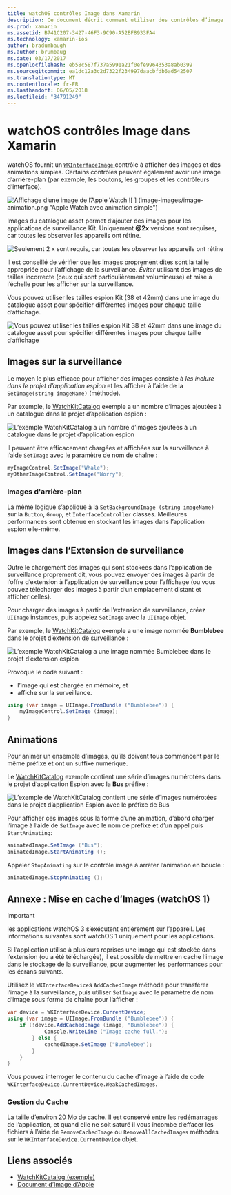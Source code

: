 ```yaml
---
title: watchOS contrôles Image dans Xamarin
description: Ce document décrit comment utiliser des contrôles d’image dans une application watchOS développée avec Xamarin. Elle décrit le contrôle WKInterfaceImage, la méthode SetImage, ajout d’images à une extension de surveillance, des animations et bien plus encore.
ms.prod: xamarin
ms.assetid: B741C207-3427-46F3-9C90-A52BF8933FA4
ms.technology: xamarin-ios
author: bradumbaugh
ms.author: brumbaug
ms.date: 03/17/2017
ms.openlocfilehash: eb58c587f737a5991a21f0efe9964353a8ab0399
ms.sourcegitcommit: ea1dc12a3c2d7322f234997daacbfdb6ad542507
ms.translationtype: MT
ms.contentlocale: fr-FR
ms.lasthandoff: 06/05/2018
ms.locfileid: "34791249"
---
```

# <a name="watchos-image-controls-in-xamarin"></a>watchOS contrôles Image dans Xamarin

watchOS fournit un [ `WKInterfaceImage` ](https://developer.xamarin.com/api/type/WatchKit.WKInterfaceImage/) contrôle à afficher des images et des animations simples. Certains contrôles peuvent également avoir une image d’arrière-plan (par exemple, les boutons, les groupes et les contrôleurs d’interface).

![](image-images/image-walkway.png "Affichage d’une image de l’Apple Watch") ![ ] (image-images/image-animation.png "Apple Watch avec animation simple")
<!-- watch image courtesy of http://infinitapps.com/bezel/ -->

Images du catalogue asset permet d’ajouter des images pour les applications de surveillance Kit.
Uniquement **@2x** versions sont requises, car toutes les observer les appareils ont rétine.

![](image-images/asset-universal-sml.png "Seulement 2 x sont requis, car toutes les observer les appareils ont rétine")

Il est conseillé de vérifier que les images proprement dites sont la taille appropriée pour l’affichage de la surveillance. *Éviter* utilisant des images de tailles incorrecte (ceux qui sont particulièrement volumineuse) et mise à l’échelle pour les afficher sur la surveillance.

Vous pouvez utiliser les tailles espion Kit (38 et 42mm) dans une image du catalogue asset pour spécifier différentes images pour chaque taille d’affichage.

![](image-images/asset-watch-sml.png "Vous pouvez utiliser les tailles espion Kit 38 et 42mm dans une image du catalogue asset pour spécifier différentes images pour chaque taille d’affichage")


## <a name="images-on-the-watch"></a>Images sur la surveillance

Le moyen le plus efficace pour afficher des images consiste à *les inclure dans le projet d’application espion* et les afficher à l’aide de la `SetImage(string imageName)` (méthode).

Par exemple, le [WatchKitCatalog](https://developer.xamarin.com/samples/WatchKitCatalog/) exemple a un nombre d’images ajoutées à un catalogue dans le projet d’application espion :

![](image-images/asset-whale-sml.png "L’exemple WatchKitCatalog a un nombre d’images ajoutées à un catalogue dans le projet d’application espion")

Il peuvent être efficacement chargées et affichées sur la surveillance à l’aide `SetImage` avec le paramètre de nom de chaîne :

```csharp
myImageControl.SetImage("Whale");
myOtherImageControl.SetImage("Worry");
```

### <a name="background-images"></a>Images d'arrière-plan

La même logique s’applique à la `SetBackgroundImage (string imageName)` sur la `Button`, `Group`, et `InterfaceController` classes. Meilleures performances sont obtenue en stockant les images dans l’application espion elle-même.


## <a name="images-in-the-watch-extension"></a>Images dans l’Extension de surveillance

Outre le chargement des images qui sont stockées dans l’application de surveillance proprement dit, vous pouvez envoyer des images à partir de l’offre d’extension à l’application de surveillance pour l’affichage (ou vous pouvez télécharger des images à partir d’un emplacement distant et afficher celles).

Pour charger des images à partir de l’extension de surveillance, créez `UIImage` instances, puis appelez `SetImage` avec la `UIImage` objet.

Par exemple, le [WatchKitCatalog](https://developer.xamarin.com/samples/monotouch/watchOS/WatchKitCatalog/) exemple a une image nommée **Bumblebee** dans le projet d’extension de surveillance :

![](image-images/asset-bumblebee-sml.png "L’exemple WatchKitCatalog a une image nommée Bumblebee dans le projet d’extension espion")

Provoque le code suivant :

- l’image qui est chargée en mémoire, et
- affiche sur la surveillance.

```csharp
using (var image = UIImage.FromBundle ("Bumblebee")) {
    myImageControl.SetImage (image);
}
```


## <a name="animations"></a>Animations

Pour animer un ensemble d’images, qu’ils doivent tous commencent par le même préfixe et ont un suffixe numérique.

Le [WatchKitCatalog](https://developer.xamarin.com/samples/monotouch/watchOS/WatchKitCatalog/) exemple contient une série d’images numérotées dans le projet d’application Espion avec la **Bus** préfixe :

![](image-images/asset-bus-animation-sml.png "L’exemple de WatchKitCatalog contient une série d’images numérotées dans le projet d’application Espion avec le préfixe de Bus")

Pour afficher ces images sous la forme d’une animation, d’abord charger l’image à l’aide de `SetImage` avec le nom de préfixe et d’un appel puis `StartAnimating`:

```csharp
animatedImage.SetImage ("Bus");
animatedImage.StartAnimating ();
```

Appeler `StopAnimating` sur le contrôle image à arrêter l’animation en boucle :

```csharp
animatedImage.StopAnimating ();
```


<a name="cache" />

## <a name="appendix-caching-images-watchos-1"></a>Annexe : Mise en cache d’Images (watchOS 1)

> [!IMPORTANT]
> les applications watchOS 3 s’exécutent entièrement sur l’appareil. Les informations suivantes sont watchOS 1 uniquement pour les applications.

Si l’application utilise à plusieurs reprises une image qui est stockée dans l’extension (ou a été téléchargée), il est possible de mettre en cache l’image dans le stockage de la surveillance, pour augmenter les performances pour les écrans suivants.

Utilisez le `WKInterfaceDevice`s `AddCachedImage` méthode pour transférer l’image à la surveillance, puis utiliser `SetImage` avec le paramètre de nom d’image sous forme de chaîne pour l’afficher :

```csharp
var device = WKInterfaceDevice.CurrentDevice;
using (var image = UIImage.FromBundle ("Bumblebee")) {
    if (!device.AddCachedImage (image, "Bumblebee")) {
            Console.WriteLine ("Image cache full.");
        } else {
            cachedImage.SetImage ("Bumblebee");
        }
    }
}
```

Vous pouvez interroger le contenu du cache d’image à l’aide de code `WKInterfaceDevice.CurrentDevice.WeakCachedImages`.


### <a name="managing-the-cache"></a>Gestion du Cache

La taille d’environ 20 Mo de cache. Il est conservé entre les redémarrages de l’application, et quand elle ne soit saturé il vous incombe d’effacer les fichiers à l’aide de `RemoveCachedImage` ou `RemoveAllCachedImages` méthodes sur le `WKInterfaceDevice.CurrentDevice` objet.



## <a name="related-links"></a>Liens associés

- [WatchKitCatalog (exemple)](https://developer.xamarin.com/samples/monotouch/watchOS/WatchKitCatalog/)
- [Document d’Image d’Apple](https://developer.apple.com/library/prerelease/ios/documentation/General/Conceptual/WatchKitProgrammingGuide/Images.html)
